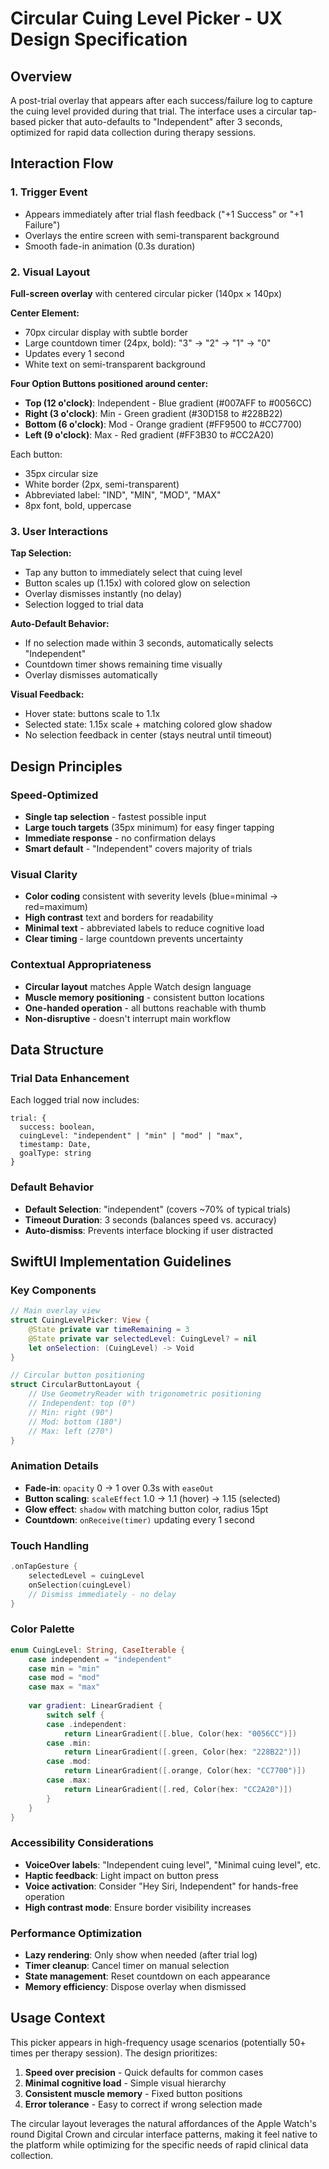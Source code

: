 # Circular Cuing Level Picker - UX Design Specification

## Overview
A post-trial overlay that appears after each success/failure log to capture the cuing level provided during that trial. The interface uses a circular tap-based picker that auto-defaults to "Independent" after 3 seconds, optimized for rapid data collection during therapy sessions.

## Interaction Flow

### 1. Trigger Event
- Appears immediately after trial flash feedback ("+1 Success" or "+1 Failure")
- Overlays the entire screen with semi-transparent background
- Smooth fade-in animation (0.3s duration)

### 2. Visual Layout
**Full-screen overlay** with centered circular picker (140px × 140px)

**Center Element:**
- 70px circular display with subtle border
- Large countdown timer (24px, bold): "3" → "2" → "1" → "0"
- Updates every 1 second
- White text on semi-transparent background

**Four Option Buttons positioned around center:**
- **Top (12 o'clock)**: Independent - Blue gradient (#007AFF to #0056CC)
- **Right (3 o'clock)**: Min - Green gradient (#30D158 to #228B22)
- **Bottom (6 o'clock)**: Mod - Orange gradient (#FF9500 to #CC7700)
- **Left (9 o'clock)**: Max - Red gradient (#FF3B30 to #CC2A20)

Each button:
- 35px circular size
- White border (2px, semi-transparent)
- Abbreviated label: "IND", "MIN", "MOD", "MAX"
- 8px font, bold, uppercase

### 3. User Interactions

**Tap Selection:**
- Tap any button to immediately select that cuing level
- Button scales up (1.15x) with colored glow on selection
- Overlay dismisses instantly (no delay)
- Selection logged to trial data

**Auto-Default Behavior:**
- If no selection made within 3 seconds, automatically selects "Independent"
- Countdown timer shows remaining time visually
- Overlay dismisses automatically

**Visual Feedback:**
- Hover state: buttons scale to 1.1x
- Selected state: 1.15x scale + matching colored glow shadow
- No selection feedback in center (stays neutral until timeout)

## Design Principles

### Speed-Optimized
- **Single tap selection** - fastest possible input
- **Large touch targets** (35px minimum) for easy finger tapping
- **Immediate response** - no confirmation delays
- **Smart default** - "Independent" covers majority of trials

### Visual Clarity
- **Color coding** consistent with severity levels (blue=minimal → red=maximum)
- **High contrast** text and borders for readability
- **Minimal text** - abbreviated labels to reduce cognitive load
- **Clear timing** - large countdown prevents uncertainty

### Contextual Appropriateness
- **Circular layout** matches Apple Watch design language
- **Muscle memory positioning** - consistent button locations
- **One-handed operation** - all buttons reachable with thumb
- **Non-disruptive** - doesn't interrupt main workflow

## Data Structure

### Trial Data Enhancement
Each logged trial now includes:
```
trial: {
  success: boolean,
  cuingLevel: "independent" | "min" | "mod" | "max",
  timestamp: Date,
  goalType: string
}
```

### Default Behavior
- **Default Selection**: "independent" (covers ~70% of typical trials)
- **Timeout Duration**: 3 seconds (balances speed vs. accuracy)
- **Auto-dismiss**: Prevents interface blocking if user distracted

## SwiftUI Implementation Guidelines

### Key Components
```swift
// Main overlay view
struct CuingLevelPicker: View {
    @State private var timeRemaining = 3
    @State private var selectedLevel: CuingLevel? = nil
    let onSelection: (CuingLevel) -> Void
}

// Circular button positioning
struct CircularButtonLayout {
    // Use GeometryReader with trigonometric positioning
    // Independent: top (0°)
    // Min: right (90°) 
    // Mod: bottom (180°)
    // Max: left (270°)
}
```

### Animation Details
- **Fade-in**: `opacity` 0 → 1 over 0.3s with `easeOut`
- **Button scaling**: `scaleEffect` 1.0 → 1.1 (hover) → 1.15 (selected)
- **Glow effect**: `shadow` with matching button color, radius 15pt
- **Countdown**: `onReceive(timer)` updating every 1 second

### Touch Handling
```swift
.onTapGesture {
    selectedLevel = cuingLevel
    onSelection(cuingLevel)
    // Dismiss immediately - no delay
}
```

### Color Palette
```swift
enum CuingLevel: String, CaseIterable {
    case independent = "independent"
    case min = "min" 
    case mod = "mod"
    case max = "max"
    
    var gradient: LinearGradient {
        switch self {
        case .independent: 
            return LinearGradient([.blue, Color(hex: "0056CC")])
        case .min:
            return LinearGradient([.green, Color(hex: "228B22")])
        case .mod:
            return LinearGradient([.orange, Color(hex: "CC7700")])
        case .max:
            return LinearGradient([.red, Color(hex: "CC2A20")])
        }
    }
}
```

### Accessibility Considerations
- **VoiceOver labels**: "Independent cuing level", "Minimal cuing level", etc.
- **Haptic feedback**: Light impact on button press
- **Voice activation**: Consider "Hey Siri, Independent" for hands-free operation
- **High contrast mode**: Ensure border visibility increases

### Performance Optimization
- **Lazy rendering**: Only show when needed (after trial log)
- **Timer cleanup**: Cancel timer on manual selection
- **State management**: Reset countdown on each appearance
- **Memory efficiency**: Dispose overlay when dismissed

## Usage Context
This picker appears in high-frequency usage scenarios (potentially 50+ times per therapy session). The design prioritizes:

1. **Speed over precision** - Quick defaults for common cases
2. **Minimal cognitive load** - Simple visual hierarchy
3. **Consistent muscle memory** - Fixed button positions
4. **Error tolerance** - Easy to correct if wrong selection made

The circular layout leverages the natural affordances of the Apple Watch's round Digital Crown and circular interface patterns, making it feel native to the platform while optimizing for the specific needs of rapid clinical data collection.